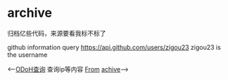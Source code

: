 # archive

归档亿些代码，来源要看我标不标了

github information query https://api.github.com/users/zigou23 zigou23 is the username

<--[ODoH查询](https://blog.cloudflare.com/oblivious-dns/) 查询ip等内容 [From](https://www.solidot.org/story?sid=66319) [achive]()-->
